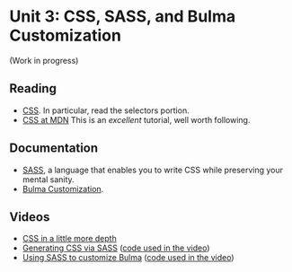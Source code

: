 # Unit 3: CSS, SASS, and Bulma Customization

(Work in progress)

## Reading

* [CSS](https://en.wikipedia.org/wiki/CSS).  In particular, read the selectors portion.  
* [CSS at MDN](https://developer.mozilla.org/en-US/docs/Web/CSSpra) This is an _excellent_ tutorial, well worth following. 

## Documentation

* [SASS](https://sass-lang.com), a language that enables you to write CSS while preserving your mental sanity. 
* [Bulma Customization](https://bulma.io/documentation/customize/with-sass-cli/). 

## Videos

* [CSS in a little more depth](https://youtu.be/HpK6L4VAEXk)
* [Generating CSS via SASS](https://youtu.be/w0CCd9kmMyU) ([code used in the video](https://bitbucket.org/luca_de_alfaro/sass-example/))
* [Using SASS to customize Bulma](https://youtu.be/IDhRW4FIPyw) ([code used in the video](https://bitbucket.org/luca_de_alfaro/customize-bulma-with-sass/))

